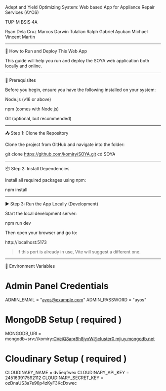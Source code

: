 Adept and Yield Optimizing System: Web based App for Appliance Repair Services (AYOS) 

TUP-M
BSIS 4A

Ryan Dela Cruz
Marcos Darwin Tulalian
Ralph Gabriel Ayuban
Michael Vincent Martin
********************************************************

🚀 How to Run and Deploy This Web App

This guide will help you run and deploy the SOYA web application both locally and online.


---

🔧 Prerequisites

Before you begin, ensure you have the following installed on your system:

Node.js (v16 or above)

npm (comes with Node.js)

Git (optional, but recommended)



---

📥 Step 1: Clone the Repository

Clone the project from GitHub and navigate into the folder:

git clone https://github.com/komiry/SOYA.git
cd SOYA


---

📦 Step 2: Install Dependencies

Install all required packages using npm:

npm install


---

▶️ Step 3: Run the App Locally (Development)

Start the local development server:

npm run dev

Then open your browser and go to:

http://localhost:5173

> If this port is already in use, Vite will suggest a different one.

---

📄 Environment Variables

 # Admin Panel Credentials
ADMIN_EMAIL = "ayos@example.com"
ADMIN_PASSWORD = "ayos"

# MongoDB Setup ( required )
MONGODB_URI = mongodb+srv://komiry:OVeiQ8apr8h8jyxW@cluster0.mjiuy.mongodb.net

# Cloudinary Setup ( required )
CLOUDINARY_NAME = dv5eqfwex
CLOUDINARY_API_KEY = 245163917592112
CLOUDINARY_SECRET_KEY = ozDnaUS3a7e96p4zKyF3KcDxwec
